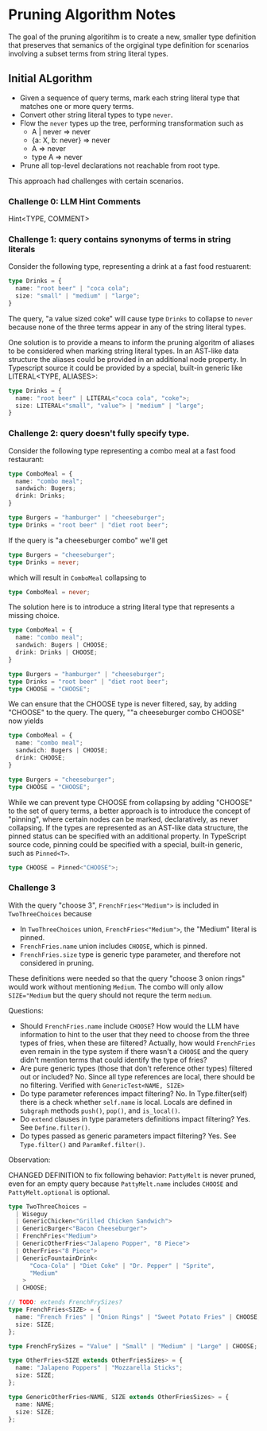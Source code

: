 # Pruning Algorithm Notes

The goal of the pruning algoritihm is to create a new, smaller type definition that preserves that semanics of the orgiginal type definition for scenarios involving a subset terms from string literal types.

## Initial ALgorithm

* Given a sequence of query terms, mark each string literal type that matches one or more query terms.
* Convert other string literal types to type `never`.
* Flow the `never` types up the tree, performing transformation such as
  * A | never => never
  * {a: X, b: never} => never
  * A<never> => never
  * type A<X extends never> => never
* Prune all top-level declarations not reachable from root type.

This approach had challenges with certain scenarios.

### Challenge 0: LLM Hint Comments

Hint<TYPE, COMMENT>

### Challenge 1: query contains synonyms of terms in string literals

Consider the following type, representing a drink at a fast food restuarent:

~~~typescript
type Drinks = {
  name: "root beer" | "coca cola";
  size: "small" | "medium" | "large";
}
~~~

The query, "a value sized coke" will cause type `Drinks` to collapse to `never` because none of the three terms appear in any of the string literal types.

One solution is to provide a means to inform the pruning algoritm of aliases to be considered when marking string literal types. In an AST-like data structure the aliases could be provided in an additional node property. In Typescript source it could be provided by a special, built-in generic like LITERAL<TYPE, ALIASES>:

~~~typescript
type Drinks = {
  name: "root beer" | LITERAL<"coca cola", "coke">;
  size: LITERAL<"small", "value"> | "medium" | "large";
}
~~~

### Challenge 2: query doesn't fully specify type.

Consider the following type representing a combo meal at a fast food restaurant:

~~~typescript
type ComboMeal = {
  name: "combo meal";
  sandwich: Bugers;
  drink: Drinks;
}

type Burgers = "hamburger" | "cheeseburger";
type Drinks = "root beer" | "diet root beer";
~~~

If the query is "a cheeseburger combo" we'll get

~~~typescript
type Burgers = "cheeseburger";
type Drinks = never;
~~~

which will result in `ComboMeal` collapsing to

~~~typescript
type ComboMeal = never;
~~~

The solution here is to introduce a string literal type that represents a missing choice.

~~~typescript
type ComboMeal = {
  name: "combo meal";
  sandwich: Bugers | CHOOSE;
  drink: Drinks | CHOOSE;
}

type Burgers = "hamburger" | "cheeseburger";
type Drinks = "root beer" | "diet root beer";
type CHOOSE = "CHOOSE";
~~~

We can ensure that the CHOOSE type is never filtered, say, by adding "CHOOSE" to the query.
The query, ""a cheeseburger combo CHOOSE" now yields

~~~typescript
type ComboMeal = {
  name: "combo meal";
  sandwich: Bugers | CHOOSE;
  drink: CHOOSE;
}

type Burgers = "cheeseburger";
type CHOOSE = "CHOOSE";
~~~

While we can prevent type CHOOSE from collapsing by adding "CHOOSE" to the set of query terms, a better approach is to introduce the concept of "pinning", where certain nodes can be marked, declaratively, as never collapsing. If the types are represented as an AST-like data structure, the pinned status can be specified with an additional property. In TypeScript source code, pinning could be specified with a special, built-in generic, such as `Pinned<T>`.

~~~typescript
type CHOOSE = Pinned<"CHOOSE">;
~~~

### Challenge 3

With the query "choose 3", `FrenchFries<"Medium">` is included in `TwoThreeChoices` because 

* In `TwoThreeChoices` union, `FrenchFries<"Medium">`, the "Medium" literal is pinned.
* `FrenchFries.name` union includes `CHOOSE`, which is pinned.
* `FrenchFries.size` type is generic type parameter, and therefore not considered in pruning.

These definitions were needed so that the query "choose 3 onion rings" would work without mentioning `Medium`. The combo will only allow `SIZE="Medium` but the query should not requre the term `medium`.

Questions:

* Should `FrenchFries.name` include `CHOOSE`? How would the LLM have information to hint to the user that they need to choose from the three types of fries, when these are filtered? Actually, how would `FrenchFries` even remain in the type system if there wasn't a `CHOOSE` and the query didn't mention terms that could identify the type of fries?
* Are pure generic types (those that don't reference other types) filtered out or included? No. Since all type references are local, there should be no filtering. Verified with `GenericTest<NAME, SIZE>`
* Do type parameter references impact filtering? No. In Type.filter(self) there is a check whether `self.name` is local. Locals are defined in `Subgraph` methods `push()`, `pop()`, and `is_local()`.
* Do `extend` clauses in type parameters definitions impact filtering? Yes. See `Define.filter()`.
* Do types passed as generic parameters impact filtering? Yes. See `Type.filter()` and `ParamRef.filter()`.

Observation:

CHANGED DEFINITION to fix following behavior:
`PattyMelt` is never pruned, even for an empty query because `PattyMelt.name` includes `CHOOSE` and `PattyMelt.optional` is optional.

~~~typescript
type TwoThreeChoices =
  | Wiseguy
  | GenericChicken<"Grilled Chicken Sandwich">
  | GenericBurger<"Bacon Cheeseburger">
  | FrenchFries<"Medium">
  | GenericOtherFries<"Jalapeno Popper", "8 Piece">
  | OtherFries<"8 Piece">
  | GenericFountainDrink<
      "Coca-Cola" | "Diet Coke" | "Dr. Pepper" | "Sprite",
      "Medium"
    >
  | CHOOSE;

// TODO: extends FrenchFrySizes?
type FrenchFries<SIZE> = {
  name: "French Fries" | "Onion Rings" | "Sweet Potato Fries" | CHOOSE;
  size: SIZE;
};

type FrenchFrySizes = "Value" | "Small" | "Medium" | "Large" | CHOOSE;

type OtherFries<SIZE extends OtherFriesSizes> = {
  name: "Jalapeno Poppers" | "Mozzarella Sticks";
  size: SIZE;
};

type GenericOtherFries<NAME, SIZE extends OtherFriesSizes> = {
  name: NAME;
  size: SIZE;
};
~~~
